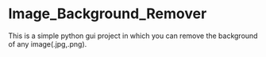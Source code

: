 # Image_Background_Remover
This is a simple python gui project in which you can remove the background of any image(.jpg,.png). 
